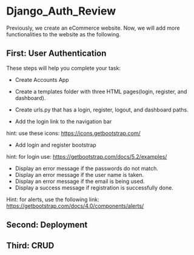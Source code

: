 # Django_Auth_Review

Previously, we create an eCommerce website. Now, we will add more functionalities to the website as the following.

## First: User Authentication

These steps will help you complete your task:

- Create Accounts App
- Create a templates folder with three HTML pages(login, register, and dashboard).
- Create urls.py that has a login, register, logout, and dashboard paths.

- Add the login link to the navigation bar

hint: use these icons: https://icons.getbootstrap.com/


- Add login and register bootstrap 

hint: for login use: https://getbootstrap.com/docs/5.2/examples/


- Display an error message if the passwords do not match.
- Display an error message if the user name is taken.
- Display an error message if the email is being used.
- Display a success message if registration is successfully done.

Hint: for alerts, use the following link: https://getbootstrap.com/docs/4.0/components/alerts/

## Second: Deployment
## Third: CRUD
